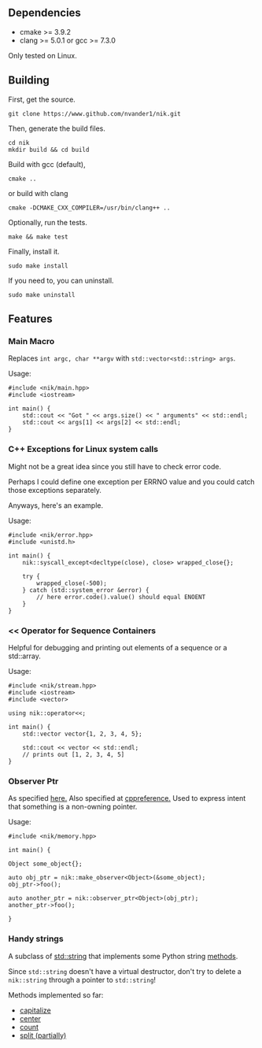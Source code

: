 ## Dependencies

   - cmake >= 3.9.2
   - clang >= 5.0.1 or gcc >= 7.3.0

   Only tested on Linux.

## Building

First, get the source.

    git clone https://www.github.com/nvander1/nik.git

Then, generate the build files.

    cd nik
    mkdir build && cd build

Build with gcc (default),

    cmake ..

or build with clang

    cmake -DCMAKE_CXX_COMPILER=/usr/bin/clang++ ..
    

Optionally, run the tests.

    make && make test

Finally, install it.

    sudo make install

If you need to, you can uninstall.

    sudo make uninstall


## Features

### Main Macro
Replaces `int argc, char **argv` with `std::vector<std::string> args`.

Usage:

    #include <nik/main.hpp>
    #include <iostream>

    int main() {
        std::cout << "Got " << args.size() << " arguments" << std::endl;
        std::cout << args[1] << args[2] << std::endl;
    }

### C++ Exceptions for Linux system calls
Might not be a great idea since you still have to check error code.

Perhaps I could define one exception per ERRNO value and you could
catch those exceptions separately.

Anyways, here's an example.

Usage:

    #include <nik/error.hpp>
    #include <unistd.h>

    int main() {
        nik::syscall_except<decltype(close), close> wrapped_close{};

        try {
            wrapped_close(-500);
        } catch (std::system_error &error) {
            // here error.code().value() should equal ENOENT
        }
    }


### \<\< Operator for Sequence Containers
Helpful for debugging and printing out elements of a sequence or a std::array.

Usage:

    #include <nik/stream.hpp>
    #include <iostream>
    #include <vector>

    using nik::operator<<;

    int main() {
        std::vector vector{1, 2, 3, 4, 5};

        std::cout << vector << std::endl;
        // prints out [1, 2, 3, 4, 5]
    }


### Observer Ptr
As specified [here.](http://www.open-std.org/jtc1/sc22/wg21/docs/papers/2014/n4336.html#memory.observer.ptr)
Also specified at [cppreference.](http://en.cppreference.com/w/cpp/experimental/observer_ptr)
Used to express intent that something is a non-owning pointer.

Usage:

    #include <nik/memory.hpp>

    int main() {

    Object some_object{};

    auto obj_ptr = nik::make_observer<Object>(&some_object);
    obj_ptr->foo();

    auto another_ptr = nik::observer_ptr<Object>(obj_ptr);
    another_ptr->foo();

    }


### Handy strings
A subclass of [std::string](http://en.cppreference.com/w/cpp/string/basic_string<Paste>)
that implements some Python string [methods](https://docs.python.org/3/library/stdtypes.html#string-methods).

Since `std::string` doesn't have a virtual destructor, don't try to delete a
`nik::string` through a pointer to `std::string`!

Methods implemented so far:

* [capitalize](https://docs.python.org/3/library/stdtypes.html#str.capitalize)
* [center](https://docs.python.org/3/library/stdtypes.html#str.center)
* [count](https://docs.python.org/3/library/stdtypes.html#str.count)
* [split (partially)](https://docs.python.org/3/library/stdtypes.html#str.split)

